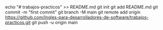 echo "# trabajos-practicos" >> README.md
git init
git add README.md
git commit -m "first commit"
git branch -M main
git remote add origin https://github.com/Ingles-para-desarrolladores-de-software/trabajos-practicos.git
git push -u origin main